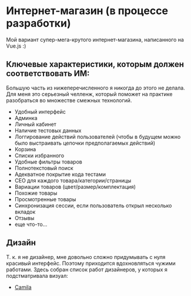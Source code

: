 # Интернет-магазин (в процессе разработки)

Мой вариант супер-мега-крутого интернет-магазина, написанного на Vue.js :)

## Ключевые характеристики, которым должен соответствовать ИМ:

Большую часть из нижеперечисленного я никогда до этого не делала. Для меня это серьезный челленж, который поможет на практике разобраться во множестве смежных технологий.

- Удобный интерфейс
- Админка
- Личный кабинет
- Наличие тестовых данных
- Логгирование действий пользователей (чтобы в будущем можно было выстраивать цепочки предполагаемых действий)
- Корзина
- Списки избранного
- Удобные фильтры товаров
- Полнотекстовый поиск
- Адекватное покрытие кода тестами
- СЕО для каждого товара/категории/страницы
- Вариации товаров (цвет/размер/комплектация)
- Похожие товары
- Просмотренные товары
- Синхронизация сессии, если пользователь открыл несколько вкладок
- Отзывы
- еще что-то...


## Дизайн

Т. к. я не дизайнер, мне довольно сложно придумывать с нуля красивый интерфейс. Поэтому приходится вдохновляться чужими работами. Здесь собран список работ дизайнеров, у которых я подстматривала визуал:

- [Camila](https://dribbble.com/shots/5264931-ProductList)
